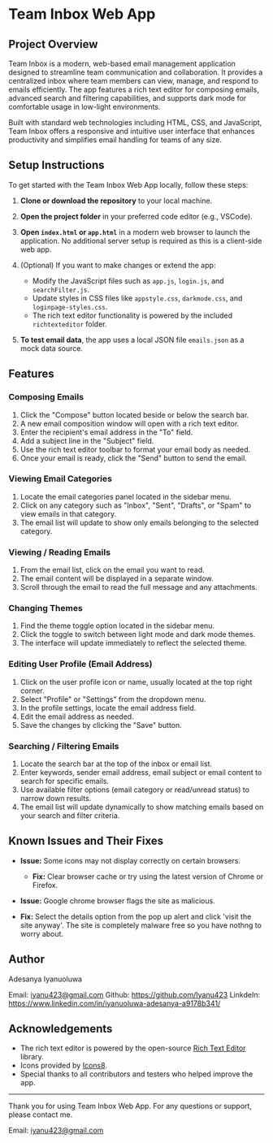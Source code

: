 # Team Inbox Web App

## Project Overview
Team Inbox is a modern, web-based email management application designed to streamline team communication and collaboration. It provides a centralized inbox where team members can view, manage, and respond to emails efficiently. The app features a rich text editor for composing emails, advanced search and filtering capabilities, and supports dark mode for comfortable usage in low-light environments.

Built with standard web technologies including HTML, CSS, and JavaScript, Team Inbox offers a responsive and intuitive user interface that enhances productivity and simplifies email handling for teams of any size.


## Setup Instructions
To get started with the Team Inbox Web App locally, follow these steps:

1. **Clone or download the repository** to your local machine.

2. **Open the project folder** in your preferred code editor (e.g., VSCode).

3. **Open `index.html` or `app.html`** in a modern web browser to launch the application. No additional server setup is required as this is a client-side web app.

4. (Optional) If you want to make changes or extend the app:
   - Modify the JavaScript files such as `app.js`, `login.js`, and `searchFilter.js`.
   - Update styles in CSS files like `appstyle.css`, `darkmode.css`, and `loginpage-styles.css`.
   - The rich text editor functionality is powered by the included `richtexteditor` folder.

5. **To test email data**, the app uses a local JSON file `emails.json` as a mock data source.


## Features

### Composing Emails
1. Click the "Compose" button located beside or below the search bar.
2. A new email composition window will open with a rich text editor.
3. Enter the recipient's email address in the "To" field.
4. Add a subject line in the "Subject" field.
5. Use the rich text editor toolbar to format your email body as needed.
6. Once your email is ready, click the "Send" button to send the email.

### Viewing Email Categories
1. Locate the email categories panel located in the sidebar menu.
2. Click on any category such as "Inbox", "Sent", "Drafts", or "Spam" to view emails in that category.
3. The email list will update to show only emails belonging to the selected category.

### Viewing / Reading Emails
1. From the email list, click on the email you want to read.
2. The email content will be displayed in a separate window.
3. Scroll through the email to read the full message and any attachments.

### Changing Themes
1. Find the theme toggle option located in the sidebar menu.
2. Click the toggle to switch between light mode and dark mode themes.
3. The interface will update immediately to reflect the selected theme.

### Editing User Profile (Email Address)
1. Click on the user profile icon or name, usually located at the top right corner.
2. Select "Profile" or "Settings" from the dropdown menu.
3. In the profile settings, locate the email address field.
4. Edit the email address as needed.
5. Save the changes by clicking the "Save" button.

### Searching / Filtering Emails
1. Locate the search bar at the top of the inbox or email list.
2. Enter keywords, sender email address, email subject or email content to search for specific emails.
3. Use available filter options (email category or read/unread status) to narrow down results.
4. The email list will update dynamically to show matching emails based on your search and filter criteria.


## Known Issues and Their Fixes
- **Issue:** Some icons may not display correctly on certain browsers.
  - **Fix:** Clear browser cache or try using the latest version of Chrome or Firefox.

 - **Issue:** Google chrome browser flags the site as malicious.
  - **Fix:** Select the details option from the pop up alert and click 'visit the site anyway'. The site is completely malware free so you have nothng to worry about.


## Author

Adesanya Iyanuoluwa

Email: iyanu423@gmail.com
Github: https://github.com/Iyanu423
LinkdeIn: https://www.linkedin.com/in/iyanuoluwa-adesanya-a9178b341/


## Acknowledgements
- The rich text editor is powered by the open-source [Rich Text Editor](https://www.richtexteditor.com/) library.
- Icons provided by [Icons8](https://icons8.com/).
- Special thanks to all contributors and testers who helped improve the app.

---
Thank you for using Team Inbox Web App. For any questions or support, please contact me.

Email: iyanu423@gmail.com
